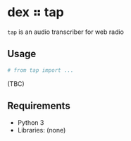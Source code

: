 # dex ⠶ tap

`tap` is an audio transcriber for web radio

## Usage

```py
# from tap import ...
```

(TBC)

## Requirements

- Python 3
- Libraries: (none)
